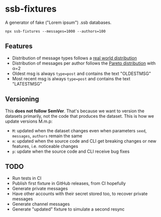 # ssb-fixtures

A generator of fake ("Lorem ipsum") .ssb databases.

```
npx ssb-fixtures --messages=1000 --authors=100
```

## Features

- Distribution of message types follows a [real world distribution](https://github.com/arj03/ssb-new-format#message-types)
- Distribution of messages per author follows the [Pareto distribution](https://en.wikipedia.org/wiki/Pareto_distribution) with α=2
- Oldest msg is always `type=post` and contains the text "OLDESTMSG"
- Most recent msg is always `type=post` and contains the text "LATESTMSG"

## Versioning

This **does not follow SemVer**. That's because we want to version the datasets primarily, not the code that produces the dataset. This is how we update versions M.m.p:

- `M`: updated when the dataset changes even when parameters `seed`, `messages`, `authors` remain the same
- `m`: updated when the source code and CLI get breaking changes or new features, i.e. noticeable changes
- `p`: update when the source code and CLI receive bug fixes

## TODO

- Run tests in CI
- Publish first fixture in GitHub releases, from CI hopefully
- Generate private messages
- Have other accounts with their secret stored too, to recover private messages
- Generate channel messages
- Generate "updated" fixture to simulate a second resync
